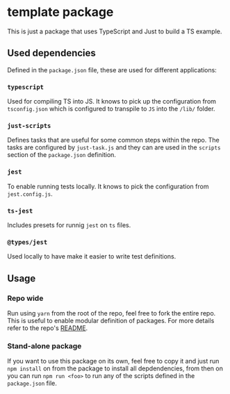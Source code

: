 # template package

This is just a package that uses TypeScript and Just to build a TS example.

## Used dependencies

Defined in the `package.json` file, these are used for different applications:

### `typescript`

Used for compiling TS into JS. It knows to pick up the configuration from `tsconfig.json` which is configured to transpile to `JS` into the `/lib/` folder.

### `just-scripts`

Defines tasks that are useful for some common steps within the repo. The tasks are configured by `just-task.js` and they can are used in the `scripts` section of the `package.json` definition.

### `jest`

To enable running tests locally. It knows to pick the configuration from `jest.config.js`.

### `ts-jest`

Includes presets for runnig `jest` on `ts` files.

### `@types/jest`

Used locally to have make it easier to write test definitions.

## Usage

### Repo wide

Run using `yarn` from the root of the repo, feel free to fork the entire repo. This is useful to enable modular definition of packages. For more details refer to the repo's [README](../../README.md).

### Stand-alone package
If you want to use this package on its own, feel free to copy it and just run `npm install` on from the package to install all depdendencies, from then on you can run `npm run <foo>` to run any of the scripts defined in the `package.json` file.
